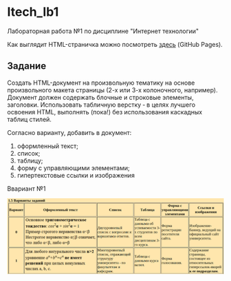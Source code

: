# Itech_lb1
Лабораторная работа №1 по дисциплине "Интернет технологии"


Как выглядит HTML-страничка можно посмотреть [здесь](https://user576g.github.io/Itech_Labs/Lb1/index.html) (GitHub Pages).

## Задание

Создать HTML-документ на произвольную тематику на основе произвольного макета страницы (2-х или 3-х колоночного, например). Документ должен содержать блочные и строковые элементы, заголовки. Использовать табличную верстку ‐ в целях лучшего освоения HTML, выполнять (пока!) без использования каскадных таблиц стилей.


Согласно варианту, добавить в документ:
1) оформленный текст;
2) список;
3) таблицу;
4) форму с управляющими элементами;
5) гипертекстовые ссылки и изображения


Ввариант №1

![](task.jpg)
